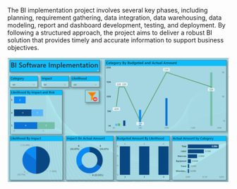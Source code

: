 The BI implementation project involves several key phases, including planning, requirement gathering, data integration, data warehousing, data modeling, report and dashboard development, testing, and deployment. By following a structured approach, the project aims to deliver a robust BI solution that provides timely and accurate information to support business objectives.

![image alt](https://github.com/subho112/BI-Project/blob/68ac5a3b5b3a6fd61f488d034db198728c5d336b/BI%20Implementation%20Project/BI%20Dashboard.PNG)
